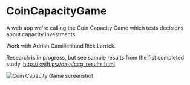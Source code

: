 CoinCapacityGame
================

A web app we're calling the Coin Capacity Game which tests decisions about capacity investments.

Work with Adrian Camilleri and Rick Larrick.

Research is in progress, but see sample results from the fist completed study.
http://swift.pw/data/ccg_results.html

![Coin Capacity Game screenshot](http://i.imgur.com/8rOPRun.png)
